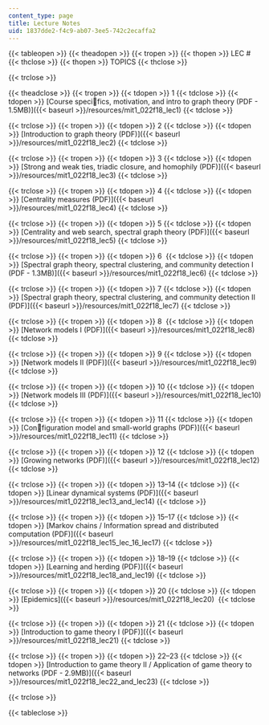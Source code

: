 ```yaml
---
content_type: page
title: Lecture Notes
uid: 1837dde2-f4c9-ab07-3ee5-742c2ecaffa2
---
```


{{< tableopen >}}
{{< theadopen >}}
{{< tropen >}}
{{< thopen >}}
LEC #
{{< thclose >}}
{{< thopen >}}
TOPICS
{{< thclose >}}

{{< trclose >}}

{{< theadclose >}}
{{< tropen >}}
{{< tdopen >}}
1
{{< tdclose >}}
{{< tdopen >}}
[Course specifics, motivation, and intro to graph theory (PDF - 1.5MB)]({{< baseurl >}}/resources/mit1_022f18_lec1)
{{< tdclose >}}

{{< trclose >}}
{{< tropen >}}
{{< tdopen >}}
2
{{< tdclose >}}
{{< tdopen >}}
[Introduction to graph theory (PDF)]({{< baseurl >}}/resources/mit1_022f18_lec2)
{{< tdclose >}}

{{< trclose >}}
{{< tropen >}}
{{< tdopen >}}
3
{{< tdclose >}}
{{< tdopen >}}
[Strong and weak ties, triadic closure, and homophily (PDF)]({{< baseurl >}}/resources/mit1_022f18_lec3)
{{< tdclose >}}

{{< trclose >}}
{{< tropen >}}
{{< tdopen >}}
4
{{< tdclose >}}
{{< tdopen >}}
[Centrality measures (PDF)]({{< baseurl >}}/resources/mit1_022f18_lec4)
{{< tdclose >}}

{{< trclose >}}
{{< tropen >}}
{{< tdopen >}}
5
{{< tdclose >}}
{{< tdopen >}}
[Centrality and web search, spectral graph theory (PDF)]({{< baseurl >}}/resources/mit1_022f18_lec5)
{{< tdclose >}}

{{< trclose >}}
{{< tropen >}}
{{< tdopen >}}
6 
{{< tdclose >}}
{{< tdopen >}}
[Spectral graph theory, spectral clustering, and community detection I (PDF - 1.3MB)]({{< baseurl >}}/resources/mit1_022f18_lec6)
{{< tdclose >}}

{{< trclose >}}
{{< tropen >}}
{{< tdopen >}}
7
{{< tdclose >}}
{{< tdopen >}}
[Spectral graph theory, spectral clustering, and community detection II (PDF)]({{< baseurl >}}/resources/mit1_022f18_lec7)
{{< tdclose >}}

{{< trclose >}}
{{< tropen >}}
{{< tdopen >}}
8 
{{< tdclose >}}
{{< tdopen >}}
[Network models I (PDF)]({{< baseurl >}}/resources/mit1_022f18_lec8)
{{< tdclose >}}

{{< trclose >}}
{{< tropen >}}
{{< tdopen >}}
9
{{< tdclose >}}
{{< tdopen >}}
[Network models II (PDF)]({{< baseurl >}}/resources/mit1_022f18_lec9)
{{< tdclose >}}

{{< trclose >}}
{{< tropen >}}
{{< tdopen >}}
10
{{< tdclose >}}
{{< tdopen >}}
[Network models III (PDF)]({{< baseurl >}}/resources/mit1_022f18_lec10)
{{< tdclose >}}

{{< trclose >}}
{{< tropen >}}
{{< tdopen >}}
11
{{< tdclose >}}
{{< tdopen >}}
[Configuration model and small-world graphs (PDF)]({{< baseurl >}}/resources/mit1_022f18_lec11)
{{< tdclose >}}

{{< trclose >}}
{{< tropen >}}
{{< tdopen >}}
12
{{< tdclose >}}
{{< tdopen >}}
[Growing networks (PDF)]({{< baseurl >}}/resources/mit1_022f18_lec12)
{{< tdclose >}}

{{< trclose >}}
{{< tropen >}}
{{< tdopen >}}
13–14
{{< tdclose >}}
{{< tdopen >}}
[Linear dynamical systems (PDF)]({{< baseurl >}}/resources/mit1_022f18_lec13_and_lec14)
{{< tdclose >}}

{{< trclose >}}
{{< tropen >}}
{{< tdopen >}}
15–17
{{< tdclose >}}
{{< tdopen >}}
[Markov chains / Information spread and distributed computation (PDF)]({{< baseurl >}}/resources/mit1_022f18_lec15_lec_16_lec17)
{{< tdclose >}}

{{< trclose >}}
{{< tropen >}}
{{< tdopen >}}
18–19
{{< tdclose >}}
{{< tdopen >}}
[Learning and herding (PDF)]({{< baseurl >}}/resources/mit1_022f18_lec18_and_lec19)
{{< tdclose >}}

{{< trclose >}}
{{< tropen >}}
{{< tdopen >}}
20
{{< tdclose >}}
{{< tdopen >}}
[Epidemics]({{< baseurl >}}/resources/mit1_022f18_lec20) 
{{< tdclose >}}

{{< trclose >}}
{{< tropen >}}
{{< tdopen >}}
21
{{< tdclose >}}
{{< tdopen >}}
[Introduction to game theory I (PDF)]({{< baseurl >}}/resources/mit1_022f18_lec21)
{{< tdclose >}}

{{< trclose >}}
{{< tropen >}}
{{< tdopen >}}
22–23
{{< tdclose >}}
{{< tdopen >}}
[Introduction to game theory II / Application of game theory to networks (PDF - 2.9MB)]({{< baseurl >}}/resources/mit1_022f18_lec22_and_lec23)
{{< tdclose >}}

{{< trclose >}}

{{< tableclose >}}